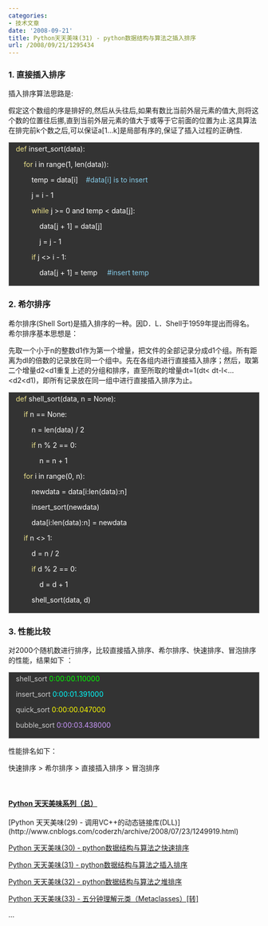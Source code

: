 ```yaml
---
categories:
- 技术文章
date: '2008-09-21'
title: Python天天美味(31) - python数据结构与算法之插入排序
url: /2008/09/21/1295434
---
```



### 1. 直接插入排序

插入排序算法思路是:

假定这个数组的序是排好的,然后从头往后,如果有数比当前外层元素的值大,则将这个数的位置往后挪,直到当前外层元素的值大于或等于它前面的位置为止.这具算法在排完前k个数之后,可以保证a[1&#8230;k]是局部有序的,保证了插入过程的正确性.

<div style="border: 1px solid #cccccc; padding: 4px 5px 4px 14px; background-color: #333333; color: #cccccc;"><span style="color: #f0e68c;">def</span> <span style="color: #ffffff;">insert_sort</span><span style="color: #ffffff;">(</span><span style="color: #ffffff;">data</span><span style="color: #ffffff;">):</span>

<span style="color: #ffffff;">&nbsp;&nbsp;&nbsp; </span><span style="color: #f0e68c;">for</span> <span style="color: #ffffff;">i</span> <span style="color: #ffffff;">in</span> <span style="color: #ffffff;">range</span><span style="color: #ffffff;">(</span><span style="color: #ffffff;">1</span><span style="color: #ffffff;">,</span> <span style="color: #ffffff;">len</span><span style="color: #ffffff;">(</span><span style="color: #ffffff;">data</span><span style="color: #ffffff;">)):</span>

<span style="color: #ffffff;">&nbsp;&nbsp;&nbsp;&nbsp;&nbsp;&nbsp;&nbsp; </span><span style="color: #ffffff;">temp</span> <span style="color: #ffffff;">=</span> <span style="color: #ffffff;">data</span><span style="color: #ffffff;">[</span><span style="color: #ffffff;">i</span><span style="color: #ffffff;">]</span><span style="color: #ffffff;">&nbsp;&nbsp;&nbsp; </span><span style="color: #87ceeb;">#data[i] is to insert</span>

<span style="color: #ffffff;">&nbsp;&nbsp;&nbsp;&nbsp;&nbsp;&nbsp;&nbsp; </span><span style="color: #ffffff;">j</span> <span style="color: #ffffff;">=</span> <span style="color: #ffffff;">i</span> <span style="color: #ffffff;">-</span> <span style="color: #ffffff;">1</span>

<span style="color: #ffffff;">&nbsp;&nbsp;&nbsp;&nbsp;&nbsp;&nbsp;&nbsp; </span><span style="color: #f0e68c;">while</span> <span style="color: #ffffff;">j</span> <span style="color: #ffffff;">&gt;=</span> <span style="color: #ffffff;">0</span> <span style="color: #ffffff;">and</span> <span style="color: #ffffff;">temp</span> <span style="color: #ffffff;">&lt;</span> <span style="color: #ffffff;">data</span><span style="color: #ffffff;">[</span><span style="color: #ffffff;">j</span><span style="color: #ffffff;">]:</span>

<span style="color: #ffffff;">&nbsp;&nbsp;&nbsp;&nbsp;&nbsp;&nbsp;&nbsp;&nbsp;&nbsp;&nbsp;&nbsp; </span><span style="color: #ffffff;">data</span><span style="color: #ffffff;">[</span><span style="color: #ffffff;">j</span> <span style="color: #ffffff;">+</span> <span style="color: #ffffff;">1</span><span style="color: #ffffff;">]</span> <span style="color: #ffffff;">=</span> <span style="color: #ffffff;">data</span><span style="color: #ffffff;">[</span><span style="color: #ffffff;">j</span><span style="color: #ffffff;">]</span>

<span style="color: #ffffff;">&nbsp;&nbsp;&nbsp;&nbsp;&nbsp;&nbsp;&nbsp;&nbsp;&nbsp;&nbsp;&nbsp; </span><span style="color: #ffffff;">j</span> <span style="color: #ffffff;">=</span> <span style="color: #ffffff;">j</span> <span style="color: #ffffff;">-</span> <span style="color: #ffffff;">1</span>

<span style="color: #ffffff;">&nbsp;&nbsp;&nbsp;&nbsp;&nbsp;&nbsp;&nbsp; </span><span style="color: #f0e68c;">if</span> <span style="color: #ffffff;">j</span> <span style="color: #ffffff;">&lt;&gt;</span> <span style="color: #ffffff;">i</span> <span style="color: #ffffff;">-</span> <span style="color: #ffffff;">1</span><span style="color: #ffffff;">:</span>

<span style="color: #ffffff;">&nbsp;&nbsp;&nbsp;&nbsp;&nbsp;&nbsp;&nbsp;&nbsp;&nbsp;&nbsp;&nbsp; </span><span style="color: #ffffff;">data</span><span style="color: #ffffff;">[</span><span style="color: #ffffff;">j</span> <span style="color: #ffffff;">+</span> <span style="color: #ffffff;">1</span><span style="color: #ffffff;">]</span> <span style="color: #ffffff;">=</span> <span style="color: #ffffff;">temp</span><span style="color: #ffffff;">&nbsp;&nbsp;&nbsp;&nbsp; </span><span style="color: #87ceeb;">#insert temp</span></div>

### 2. 希尔排序

希尔排序(Shell Sort)是插入排序的一种。因D．L．Shell于1959年提出而得名。希尔排序基本思想是：

先取一个小于n的整数d1作为第一个增量，把文件的全部记录分成d1个组。所有距离为dl的倍数的记录放在同一个组中。先在各组内进行直接插入排序；然后，取第二个增量d2&lt;d1重复上述的分组和排序，直至所取的增量dt=1(dt&lt; dt-l&lt;&#8230;&lt;d2&lt;d1)，即所有记录放在同一组中进行直接插入排序为止。

<div style="border: 1px solid #cccccc; padding: 4px 5px 4px 14px; background-color: #333333; color: #cccccc;"><span style="color: #f0e68c;">def</span> <span style="color: #ffffff;">shell_sort</span><span style="color: #ffffff;">(</span><span style="color: #ffffff;">data</span><span style="color: #ffffff;">,</span> <span style="color: #ffffff;">n</span> <span style="color: #ffffff;">=</span> <span style="color: #ffffff;">None</span><span style="color: #ffffff;">):</span>

<span style="color: #ffffff;">&nbsp;&nbsp;&nbsp; </span><span style="color: #f0e68c;">if</span> <span style="color: #ffffff;">n</span> <span style="color: #ffffff;">==</span> <span style="color: #ffffff;">None</span><span style="color: #ffffff;">:</span>

<span style="color: #ffffff;">&nbsp;&nbsp;&nbsp;&nbsp;&nbsp;&nbsp;&nbsp; </span><span style="color: #ffffff;">n</span> <span style="color: #ffffff;">=</span> <span style="color: #ffffff;">len</span><span style="color: #ffffff;">(</span><span style="color: #ffffff;">data</span><span style="color: #ffffff;">)</span> <span style="color: #ffffff;">/</span> <span style="color: #ffffff;">2</span>

<span style="color: #ffffff;">&nbsp;&nbsp;&nbsp;&nbsp;&nbsp;&nbsp;&nbsp; </span><span style="color: #f0e68c;">if</span> <span style="color: #ffffff;">n</span> <span style="color: #ffffff;">%</span> <span style="color: #ffffff;">2</span> <span style="color: #ffffff;">==</span> <span style="color: #ffffff;">0</span><span style="color: #ffffff;">:</span>

<span style="color: #ffffff;">&nbsp;&nbsp;&nbsp;&nbsp;&nbsp;&nbsp;&nbsp;&nbsp;&nbsp;&nbsp;&nbsp; </span><span style="color: #ffffff;">n</span> <span style="color: #ffffff;">=</span> <span style="color: #ffffff;">n</span> <span style="color: #ffffff;">+</span> <span style="color: #ffffff;">1</span>

<span style="color: #ffffff;">&nbsp;&nbsp;&nbsp; </span><span style="color: #f0e68c;">for</span> <span style="color: #ffffff;">i</span> <span style="color: #ffffff;">in</span> <span style="color: #ffffff;">range</span><span style="color: #ffffff;">(</span><span style="color: #ffffff;">0</span><span style="color: #ffffff;">,</span> <span style="color: #ffffff;">n</span><span style="color: #ffffff;">):</span>

<span style="color: #ffffff;">&nbsp;&nbsp;&nbsp;&nbsp;&nbsp;&nbsp;&nbsp; </span><span style="color: #ffffff;">newdata</span> <span style="color: #ffffff;">=</span> <span style="color: #ffffff;">data</span><span style="color: #ffffff;">[</span><span style="color: #ffffff;">i</span><span style="color: #ffffff;">:</span><span style="color: #ffffff;">len</span><span style="color: #ffffff;">(</span><span style="color: #ffffff;">data</span><span style="color: #ffffff;">):</span><span style="color: #ffffff;">n</span><span style="color: #ffffff;">]</span>

<span style="color: #ffffff;">&nbsp;&nbsp;&nbsp;&nbsp;&nbsp;&nbsp;&nbsp; </span><span style="color: #ffffff;">insert_sort</span><span style="color: #ffffff;">(</span><span style="color: #ffffff;">newdata</span><span style="color: #ffffff;">)</span>

<span style="color: #ffffff;">&nbsp;&nbsp;&nbsp;&nbsp;&nbsp;&nbsp;&nbsp; </span><span style="color: #ffffff;">data</span><span style="color: #ffffff;">[</span><span style="color: #ffffff;">i</span><span style="color: #ffffff;">:</span><span style="color: #ffffff;">len</span><span style="color: #ffffff;">(</span><span style="color: #ffffff;">data</span><span style="color: #ffffff;">):</span><span style="color: #ffffff;">n</span><span style="color: #ffffff;">]</span> <span style="color: #ffffff;">=</span> <span style="color: #ffffff;">newdata</span>

<span style="color: #ffffff;">&nbsp;&nbsp;&nbsp; </span><span style="color: #f0e68c;">if</span> <span style="color: #ffffff;">n</span> <span style="color: #ffffff;">&lt;&gt;</span> <span style="color: #ffffff;">1</span><span style="color: #ffffff;">:</span>

<span style="color: #ffffff;">&nbsp;&nbsp;&nbsp;&nbsp;&nbsp;&nbsp;&nbsp; </span><span style="color: #ffffff;">d</span> <span style="color: #ffffff;">=</span> <span style="color: #ffffff;">n</span> <span style="color: #ffffff;">/</span> <span style="color: #ffffff;">2</span>

<span style="color: #ffffff;">&nbsp;&nbsp;&nbsp;&nbsp;&nbsp;&nbsp;&nbsp; </span><span style="color: #f0e68c;">if</span> <span style="color: #ffffff;">d</span> <span style="color: #ffffff;">%</span> <span style="color: #ffffff;">2</span> <span style="color: #ffffff;">==</span> <span style="color: #ffffff;">0</span><span style="color: #ffffff;">:</span>

<span style="color: #ffffff;">&nbsp;&nbsp;&nbsp;&nbsp;&nbsp;&nbsp;&nbsp;&nbsp;&nbsp;&nbsp;&nbsp; </span><span style="color: #ffffff;">d</span> <span style="color: #ffffff;">=</span> <span style="color: #ffffff;">d</span> <span style="color: #ffffff;">+</span> <span style="color: #ffffff;">1</span>

<span style="color: #ffffff;">&nbsp;&nbsp;&nbsp;&nbsp;&nbsp;&nbsp;&nbsp; </span><span style="color: #ffffff;">shell_sort</span><span style="color: #ffffff;">(</span><span style="color: #ffffff;">data</span><span style="color: #ffffff;">,</span> <span style="color: #ffffff;">d</span><span style="color: #ffffff;">)</span></div>

### 3. 性能比较

对2000个随机数进行排序，比较直接插入排序、希尔排序、快速排序、冒泡排序的性能，结果如下 ：

<div style="border: 1px solid #cccccc; padding: 4px 5px 4px 14px; background-color: #333333; color: #cccccc;">shell_sort <span style="color: #00ff00;">0:00:00.110000</span>

insert_sort <span style="color: #00ffff;">0:00:01.391000</span>

quick_sort <span style="color: #ffff00;">0:00:00.047000</span>

bubble_sort <span style="color: #cc99ff;">0:00:03.438000</span></div>

性能排名如下：

快速排序 &gt; 希尔排序 &gt; 直接插入排序 &gt; 冒泡排序

&nbsp;

#### [Python    天天美味系列（总）](http://www.cnblogs.com/coderzh/archive/2008/07/08/pythoncookbook.html)&nbsp; &nbsp;       
<p>[Python      天天美味(29) - 调用VC++的动态链接库(DLL)](http://www.cnblogs.com/coderzh/archive/2008/07/23/1249919.html)&nbsp;
  
[Python      天天美味(30) - python数据结构与算法之快速排序](http://www.cnblogs.com/coderzh/archive/2008/09/20/1294947.html)&nbsp;
  
[Python      天天美味(31) - python数据结构与算法之插入排序](http://www.cnblogs.com/coderzh/archive/2008/09/21/1295434.html)&nbsp;
  
[Python      天天美味(32) - python数据结构与算法之堆排序](http://www.cnblogs.com/coderzh/archive/2008/09/22/1296195.html)&nbsp;
  
[Python      天天美味(33) - 五分钟理解元类（Metaclasses）[转]](http://www.cnblogs.com/coderzh/archive/2008/12/07/1349735.html)

... 

&nbsp;    
</p>